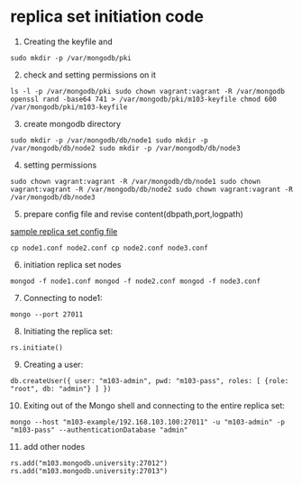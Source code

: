 # replica set initiation code



  1.  Creating the keyfile and

``sudo mkdir -p /var/mongodb/pki``

  2.  check and setting permissions on it

  ``ls -l -p /var/mongodb/pki
    sudo chown vagrant:vagrant -R /var/mongodb
    openssl rand -base64 741 > /var/mongodb/pki/m103-keyfile
    chmod 600 /var/mongodb/pki/m103-keyfile
  ``

  3.  create mongodb directory

  ``sudo mkdir -p /var/mongodb/db/node1
    sudo mkdir -p /var/mongodb/db/node2
    sudo mkdir -p /var/mongodb/db/node3``

  4.  setting permissions

  ``sudo chown vagrant:vagrant -R /var/mongodb/db/node1
    sudo chown vagrant:vagrant -R /var/mongodb/db/node2
    sudo chown vagrant:vagrant -R /var/mongodb/db/node3``

  5. prepare config file and revise content(dbpath,port,logpath)

  [sample replica set config file](./node1.conf)

  ``cp node1.conf node2.conf
    cp node2.conf node3.conf
  ``

  6.  initiation replica set nodes

  ``mongod -f node1.conf
    mongod -f node2.conf
    mongod -f node3.conf
  ``

  7.  Connecting to node1:

  ``mongo --port 27011``

  8.  Initiating the replica set:

  ``rs.initiate()``

  9.  Creating a user:

  ``db.createUser({
  user: "m103-admin",
  pwd: "m103-pass",
  roles: [
    {role: "root", db: "admin"}
  ]
})``

  10. Exiting out of the Mongo shell and connecting to the entire replica set:

  ``mongo --host "m103-example/192.168.103.100:27011" -u "m103-admin"
-p "m103-pass" --authenticationDatabase "admin"``

  11. add other nodes
  
  ``rs.add("m103.mongodb.university:27012")
rs.add("m103.mongodb.university:27013")``
